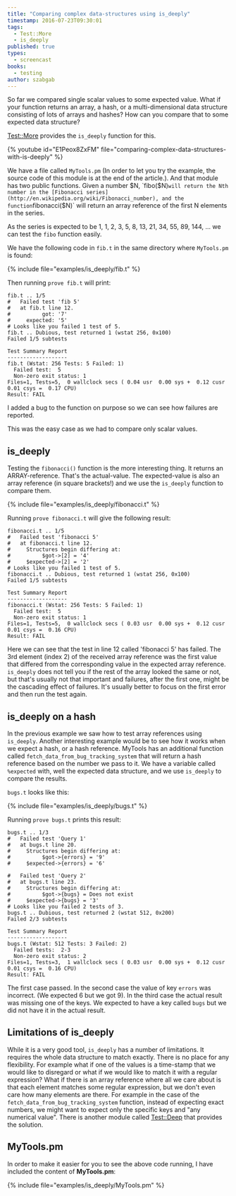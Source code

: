 ```yaml
---
title: "Comparing complex data-structures using is_deeply"
timestamp: 2016-07-23T09:30:01
tags:
  - Test::More
  - is_deeply
published: true
types:
  - screencast
books:
  - testing
author: szabgab
---
```



So far we compared single scalar values to some expected value. What if your function returns an array, a hash, or a multi-dimensional
data structure consisting of lots of arrays and hashes? How can you compare that to some expected data structure?

[Test::More](https://metacpan.org/pod/Test::More) provides the `is_deeply` function for this.


{% youtube id="E1Peox8ZxFM" file="comparing-complex-data-structures-with-is-deeply" %}

We have a file called `MyTools.pm` (In order to let you try the example, the source code of this module is at the end of the article.).
And that module has two public functions. Given a number $N, `fibo($N)` will return the Nth number in the
[Fibonacci series](http://en.wikipedia.org/wiki/Fibonacci_number), and the function `fibonacci($N)` will return
an array reference of the first N elements in the series.

As the series is expected to be 1, 1, 2, 3, 5, 8, 13, 21, 34, 55, 89, 144, ... we can test the `fibo` function easily.

We have the following code in `fib.t` in the same directory where `MyTools.pm` is found:

{% include file="examples/is_deeply/fib.t" %}

Then running `prove fib.t` will print:

```
fib.t .. 1/5
#   Failed test 'fib 5'
#   at fib.t line 12.
#          got: '7'
#     expected: '5'
# Looks like you failed 1 test of 5.
fib.t .. Dubious, test returned 1 (wstat 256, 0x100)
Failed 1/5 subtests

Test Summary Report
-------------------
fib.t (Wstat: 256 Tests: 5 Failed: 1)
  Failed test:  5
  Non-zero exit status: 1
Files=1, Tests=5,  0 wallclock secs ( 0.04 usr  0.00 sys +  0.12 cusr  0.01 csys =  0.17 CPU)
Result: FAIL
```

I added a bug to the function on purpose so we can see how failures are reported.

This was the easy case as we had to compare only scalar values.


## is_deeply

Testing the `fibonacci()` function is the more interesting thing. It returns an ARRAY-reference.
That's the actual-value. The expected-value is also an array reference (in square brackets!) and
we use the `is_deeply` function to compare them.

{% include file="examples/is_deeply/fibonacci.t" %}

Running `prove fibonacci.t` will give the following result:

```
fibonacci.t .. 1/5 
#   Failed test 'fibonacci 5'
#   at fibonacci.t line 12.
#     Structures begin differing at:
#          $got->[2] = '4'
#     $expected->[2] = '2'
# Looks like you failed 1 test of 5.
fibonacci.t .. Dubious, test returned 1 (wstat 256, 0x100)
Failed 1/5 subtests 

Test Summary Report
-------------------
fibonacci.t (Wstat: 256 Tests: 5 Failed: 1)
  Failed test:  5
  Non-zero exit status: 1
Files=1, Tests=5,  0 wallclock secs ( 0.03 usr  0.00 sys +  0.12 cusr  0.01 csys =  0.16 CPU)
Result: FAIL
```

Here we can see that the test in line 12 called 'fibonacci 5' has failed. The 3rd element (index 2) of the received
array reference was the first value that differed from the corresponding value in the expected array reference.
`is_deeply` does not tell you if the rest of the array looked the same or not, but that's usually not that important
and failures, after the first one, might be the cascading effect of failures. It's usually better to focus on the first error
and then run the test again.

## is_deeply on a hash

In the previous example we saw how to test array references using `is_deeply`. Another interesting example
would be to see how it works when we expect a hash, or a hash reference.
MyTools has an additional function called `fetch_data_from_bug_tracking_system` that will return
a hash reference based on the number we pass to it. We have a variable called `%expected` with, well the expected data
structure, and we use `is_deeply` to compare the results.

`bugs.t` looks like this:

{% include file="examples/is_deeply/bugs.t" %}

Running `prove bugs.t` prints this result:

```
bugs.t .. 1/3 
#   Failed test 'Query 1'
#   at bugs.t line 20.
#     Structures begin differing at:
#          $got->{errors} = '9'
#     $expected->{errors} = '6'

#   Failed test 'Query 2'
#   at bugs.t line 23.
#     Structures begin differing at:
#          $got->{bugs} = Does not exist
#     $expected->{bugs} = '3'
# Looks like you failed 2 tests of 3.
bugs.t .. Dubious, test returned 2 (wstat 512, 0x200)
Failed 2/3 subtests 

Test Summary Report
-------------------
bugs.t (Wstat: 512 Tests: 3 Failed: 2)
  Failed tests:  2-3
  Non-zero exit status: 2
Files=1, Tests=3,  1 wallclock secs ( 0.03 usr  0.00 sys +  0.12 cusr  0.01 csys =  0.16 CPU)
Result: FAIL
```

The first case passed. In the second case the value of key `errors` was incorrect.
(We expected 6 but we got 9).
In the third case the actual result was missing one of the keys. We expected to have a key called
`bugs` but we did not have it in the actual result.

## Limitations of is_deeply

While it is a very good tool, `is_deeply` has a number of limitations. It requires the whole data structure to match
exactly. There is no place for any flexibility. For example what if one of the values is a time-stamp that we 
would like to disregard or what if we would like to match it with a regular expression?
What if there is an array reference where all we care about is that each element matches some regular expression,
but we don't even care how many elements are there. For example in the case of the `fetch_data_from_bug_tracking_system`
function, instead of expecting exact numbers, we might want to expect only the specific keys and "any numerical value".
There is another module called [Test::Deep](https://metacpan.org/pod/Test::Deep) that provides the solution.


## MyTools.pm

In order to make it easier for you to see the above code running, I have included the content of <b>MyTools.pm</b>:

{% include file="examples/is_deeply/MyTools.pm" %}

